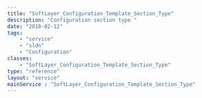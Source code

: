 ```yaml
---
title: "SoftLayer_Configuration_Template_Section_Type"
description: "Configuration section type "
date: "2018-02-12"
tags:
    - "service"
    - "sldn"
    - "Configuration"
classes:
    - "SoftLayer_Configuration_Template_Section_Type"
type: "reference"
layout: "service"
mainService : "SoftLayer_Configuration_Template_Section_Type"
---
```


